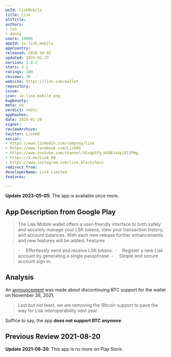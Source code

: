 ```yaml
---
wsId: liskMobile
title: Lisk
altTitle: 
authors:
- leo
- danny
users: 10000
appId: io.lisk.mobile
appCountry: 
released: 2018-10-02
updated: 2025-01-27
version: 3.0.2
stars: 4.1
ratings: 189
reviews: 30
website: https://lisk.com/wallet
repository: 
issue: 
icon: io.lisk.mobile.png
bugbounty: 
meta: ok
verdict: nobtc
appHashes: 
date: 2025-01-29
signer: 
reviewArchive: 
twitter: LiskHQ
social:
- https://www.linkedin.com/company/lisk
- https://www.facebook.com/LiskHQ
- https://www.youtube.com/channel/UCuqpGfg_bOQ8Ja4pj811PWg
- https://t.me/Lisk_HQ
- https://www.instagram.com/lisk_blockchain
redirect_from: 
developerName: Lisk Limited
features: 

---
```


**Update 2023-05-05**: The app is available once more.

## App Description from Google Play 

> The Lisk Mobile wallet offers a user-friendly interface to both safely and securely manage your LSK tokens, view your transaction history, and account balances. With each new release further enhancements and new features will be added.
Features

> -  Effortlessly send and receive LSK tokens.
-  Register a new Lisk account by generating a single passphrase.
-  Simple and secure account sign in.

## Analysis 

An [announcement](https://lisk.com/blog/posts/lisk-desktop-220-release) was made about discontinuing BTC support for the wallet on November 26, 2021.

> Last but not least, we are removing the Bitcoin support to pave the way for Lisk interoperability next year.

Suffice to say, the app **does not support BTC anymore**.

## Previous Review 2021-08-20 

**Update 2021-08-20**: This app is no more on Play Store.
